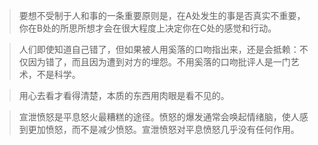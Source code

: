 > 要想不受制于人和事的一条重要原则是，在A处发生的事是否真实不重要，你在B处的所思所想才会在很大程度上决定你在C处的感觉和行动。

> 人们即使知道自己错了，但如果被人用奚落的口吻指出来，还是会抵赖：不仅因为错了，而且因为遭到对方的埋怨。不用奚落的口吻批评人是一门艺术，不是科学。

> 用心去看才看得清楚，本质的东西用肉眼是看不见的。

> 宣泄愤怒是平息怒火最糟糕的途径。愤怒的爆发通常会唤起情绪脑，使人感到更加愤怒，而不是减少愤怒。宣泄愤怒对平息愤怒几乎没有任何作用。
